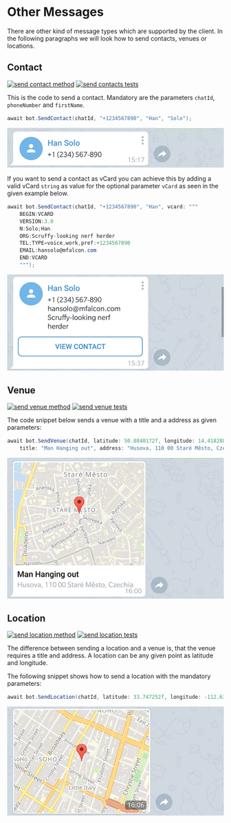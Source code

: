 ﻿# Other Messages

There are other kind of message types which are supported by the client. In the following paragraphs we will look how to send contacts, venues or locations.

## Contact

[![send contact method](https://img.shields.io/badge/Bot_API_method-sendContact-blue.svg?style=flat-square)](https://core.telegram.org/bots/api#sendcontact)
[![send contacts tests](https://img.shields.io/badge/Examples-Contact-green.svg?style=flat-square)](https://github.com/TelegramBots/Telegram.Bot/blob/master/test/Telegram.Bot.Tests.Integ/Sending%20Messages/SendingContactMessageTests.cs)

This is the code to send a contact. Mandatory are the parameters `chatId`, `phoneNumber` and `firstName`.

```c#
await bot.SendContact(chatId, "+1234567890", "Han", "Solo");
```

![send contact](../docs/shot-contact.jpg)

If you want to send a contact as vCard you can achieve  this by adding a valid vCard `string` as value for the optional parameter `vCard` as seen in the given example below.

```c#
await bot.SendContact(chatId, "+1234567890", "Han", vcard: """
    BEGIN:VCARD
    VERSION:3.0
    N:Solo;Han
    ORG:Scruffy-looking nerf herder
    TEL;TYPE=voice,work,pref:+1234567890
    EMAIL:hansolo@mfalcon.com
    END:VCARD
    """);
```

![send vcard](../docs/shot-contact_vcard.jpg)

## Venue

[![send venue method](https://img.shields.io/badge/Bot_API_method-sendVenue-blue.svg?style=flat-square)](https://core.telegram.org/bots/api#sendvenue)
[![send venue tests](https://img.shields.io/badge/Examples-Venue-green.svg?style=flat-square)](https://github.com/TelegramBots/Telegram.Bot/blob/master/test/Telegram.Bot.Tests.Integ/Sending%20Messages/SendingVenueMessageTests.cs)

The code snippet below sends a venue with a title and a address as given parameters:

```c#
await bot.SendVenue(chatId, latitude: 50.0840172f, longitude: 14.418288f,
    title: "Man Hanging out", address: "Husova, 110 00 Staré Město, Czechia");
```

![send contact](../docs/shot-venue.jpg)

## Location

[![send location method](https://img.shields.io/badge/Bot_API_method-sendLocation-blue.svg?style=flat-square)](https://core.telegram.org/bots/api#sendlocation)
[![send location tests](https://img.shields.io/badge/Examples-Location-green.svg?style=flat-square)](https://github.com/TelegramBots/Telegram.Bot/blob/master/test/Telegram.Bot.Tests.Integ/Sending%20Messages/SendingVenueMessageTests.cs)

The difference between sending a location and a venue is, that the venue requires a title and address. A location can be any given point as latitude and longitude.

The following snippet shows how to send a location with the mandatory parameters:

```c#
await bot.SendLocation(chatId, latitude: 33.747252f, longitude: -112.633853f);
```

![send contact](../docs/shot-location.jpg)
